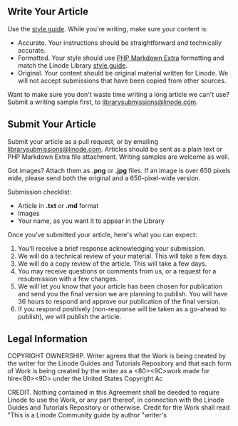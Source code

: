 Write Your Article
------------------

Use the [style guide](docs/style-guide.md). While you're writing, make sure your content is:

-   Accurate. Your instructions should be straightforward and technically accurate.
-   Formatted. Your style should use [PHP Markdown Extra](https://michelf.ca/projects/php-markdown/extra/) formatting and match the Linode Library [style guide](docs/style-guide).
-   Original. Your content should be original material written for Linode. We will not accept submissions that have been copied from other sources.

Want to make sure you don't waste time writing a long article we can't use? Submit a writing sample first, to <librarysubmissions@linode.com>.

Submit Your Article
-------------------

Submit your article as a pull request, or by emailing <librarysubmissions@linode.com>. Articles should be sent as a plain text or PHP Markdown Extra file attachment. Writing samples are welcome as well.

Got images? Attach them as **.png** or **.jpg** files. If an image is over 650 pixels wide, please send both the original and a 650-pixel-wide version.

Submission checklist:

-   Article in **.txt** or **.md** format
-   Images
-   Your name, as you want it to appear in the Library

Once you've submitted your article, here's what you can expect:

1.  You'll receive a brief response acknowledging your submission.
2.  We will do a technical review of your material. This will take a few days.
3.  We will do a copy review of the article. This will take a few days.
4.  You may receive questions or comments from us, or a request for a resubmission with a few changes.
5.  We will let you know that your article has been chosen for publication and send you the final version we are planning to publish. You will have 36 hours to respond and approve our publication of the final version.
6.  If you respond positively (non-response will be taken as a go-ahead to publish), we will publish the article.

Legal Information
-----------------

COPYRIGHT OWNERSHIP. Writer agrees that the Work is being created by the writer for the Linode Guides and Tutorials Repository and that each form of Work is being created by the writer as a <E2><80><9C>work made for hire<E2><80><9D> under the United States Copyright Ac

CREDIT. Nothing contained in this Agreement shall be deeded to require Linode to use the Work, or any part thereof, in connection with the Linode Guides and Tutorials Repository or otherwise. Credit for the Work shall read "This is a Linode Community guide by author "writer's




